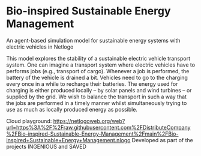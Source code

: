 # Bio-inspired Sustainable Energy Management
An agent-based simulation model for sustainable energy systems with electric vehicles in Netlogo

This model explores the stability of a sustainable electric vehicle transport system. One can imagine a transport system where electric vehicles have to performs jobs (e.g., transport of cargo). Whenever a job is performed, the battery of the vehicle is drained a bit. Vehicles need to go to the charging every once in a while to recharge their batteries. The energy used for charging is either produced locally – by solar panels and wind turbines – or supplied by the grid. We wish to balance the transport in such a way that the jobs are performed in a timely manner whilst simultaneously trying to use as much as locally produced energy as possible. 

Cloud playground: https://netlogoweb.org/web?url=https%3A%2F%2Fraw.githubusercontent.com%2FDistributeCompany%2FBio-inspired-Sustainable-Energy-Management%2Fmain%2FBio-inspired+Sustainable+Energy+Management.nlogo
Developed as part of the projects INGENIOUS and SAVED
